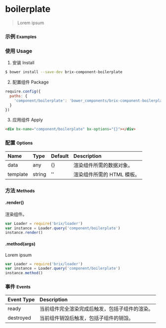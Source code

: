 # boilerplate

> Lorem ipsum

### 示例 <small>Examples</small>

<div bx-name="component/boilerplate" bx-options="{}"></div>

### 使用 Usage

1. 安装 Install

  ```sh
  $ bower install --save-dev brix-component-boilerplate
  ```

2. 配置组件 Package

  ```js
  require.config({
    paths: {
      'component/boilerplate': 'bower_components/brix-component-boilerplate/boilerplate'
    }
  })
  ```

3. 应用组件 Apply

  ```html
  <div bx-name="component/boilerplate" bx-options="{}"></div>
  ```

### 配置 <small>Options</small>

Name | Type | Default | Description
:--- | :--- | :------ | :----------
data | any | {} | 渲染组件所需的数据对象。
template | string | '' | 渲染组件所需的 HTML 模板。

### 方法 <small>Methods</small>

#### .render()

渲染组件。

```js
var Loader = require('brix/loader')
var instance = Loader.query('component/boilerplate')
instance.render()
```

#### .method(args)

Lorem ipsum

```js
var Loader = require('brix/loader')
var instance = Loader.query('component/boilerplate')
instance.method()
```

### 事件 <small>Events</small>

Event Type | Description
:--------- | :----------
ready | 当前组件完全渲染完成后触发，包括子组件的渲染。
destroyed | 当前组件销毁后触发，包括子组件的销毁。

